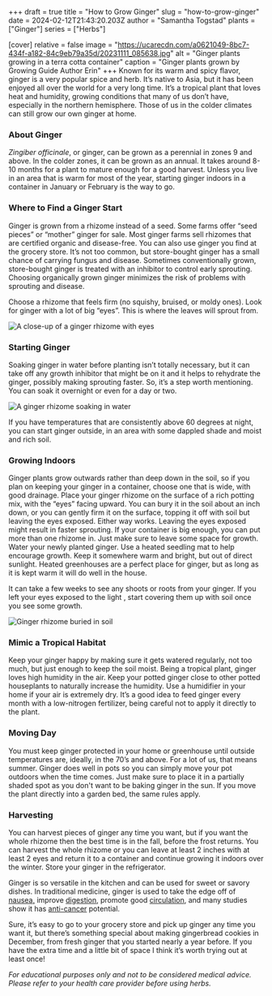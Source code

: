 +++
draft = true
title = "How to Grow Ginger"
slug = "how-to-grow-ginger"
date = 2024-02-12T21:43:20.203Z
author = "Samantha Togstad"
plants = ["Ginger"]
series = ["Herbs"]

[cover]
relative = false
image = "https://ucarecdn.com/a0621049-8bc7-434f-a182-84c9eb79a35d/20231111_085638.jpg"
alt = "Ginger plants growing in a terra cotta container"
caption = "Ginger plants grown by Growing Guide Author Erin"
+++
Known for its warm and spicy flavor, ginger is a very popular spice and herb. It’s native to Asia, but it has been enjoyed all over the world for a very long time. It’s a tropical plant that loves heat and humidity, growing conditions that many of us don’t have, especially in the northern hemisphere. Those of us in the colder climates can still grow our own ginger at home.  

### About Ginger 

*Zingiber officinale*, or ginger, can be grown as a perennial in zones 9 and above. In the colder zones, it can be grown as an annual. It takes around 8-10 months for a plant to mature enough for a good harvest. Unless you live in an area that is warm for most of the year, starting ginger indoors in a container in January or February is the way to go. 

### Where to Find a Ginger Start

Ginger is grown from a rhizome instead of a seed. Some farms offer “seed pieces” or “mother” ginger for sale. Most ginger farms sell rhizomes that are certified organic and disease-free. You can also use ginger you find at the grocery store. It’s not too common, but store-bought ginger has a small chance of carrying fungus and disease.  Sometimes conventionally grown, store-bought ginger is treated with an inhibitor to control early sprouting. Choosing organically grown ginger minimizes the risk of problems with sprouting and disease.

Choose a rhizome that feels firm (no squishy, bruised, or moldy ones). Look for ginger with a lot of big “eyes”. This is where the leaves will sprout from. 

![A close-up of a ginger rhizome with eyes](https://ucarecdn.com/7c51d5c4-7cd1-431e-bb7b-1b8eb1e91b98/Gingereyes-1.jpg "These knobs are the eyes")

### Starting Ginger

Soaking ginger in water before planting isn’t totally necessary, but it can take off any growth inhibitor that might be on it and it helps to rehydrate the ginger, possibly making sprouting faster. So, it’s a step worth mentioning. You can soak it overnight or even for a day or two. 

![A ginger rhizome soaking in water ](https://ucarecdn.com/9b9785be-8213-4fa7-8be9-ab8704eebb69/soakingginger-1.jpg "A ginger rhizome soaking in water")

If you have temperatures that are consistently above 60 degrees at night, you can start ginger outside, in an area with some dappled shade and moist and rich soil. 

### Growing Indoors

Ginger plants grow outwards rather than deep down in the soil, so if you plan on keeping your ginger in a container, choose one that is wide, with good drainage. Place your ginger rhizome on the surface of a rich potting mix, with the “eyes” facing upward. You can bury it in the soil about an inch down, or you can gently firm it on the surface, topping it off with soil but leaving the eyes exposed. Either way works. Leaving the eyes exposed might result in faster sprouting. If your container is big enough, you can put more than one rhizome in. Just make sure to leave some space for growth. Water your newly planted ginger. Use a heated seedling mat to help encourage growth. Keep it somewhere warm and bright, but out of direct sunlight. Heated greenhouses are a perfect place for ginger, but as long as it is kept warm it will do well in the house. 

It can take a few weeks to see any shoots or roots from your ginger. If you left your eyes exposed to the light , start covering them up with soil once you see some growth. 

![Ginger rhizome buried in soil ](https://ucarecdn.com/0fcded0d-06ba-4c00-8999-67f3b591d831/IMG-20230301-WA0001.jpg)

### Mimic a Tropical Habitat

Keep your ginger happy by making sure it gets watered regularly, not too much, but just enough to keep the soil moist. Being a tropical plant, ginger loves high humidity in the air. Keep your potted ginger close to other potted houseplants to naturally increase the humidity. Use a humidifier in your home if your air is extremely dry. It’s a good idea to feed ginger every month with a low-nitrogen fertilizer, being careful not to apply it directly to the plant.  

### Moving Day

You must keep ginger protected in your home or greenhouse until outside temperatures are, ideally, in the 70’s and above. For a lot of us, that means summer. Ginger does well in pots so you can simply move your pot outdoors when the time comes. Just make sure to place it in a partially shaded spot as you don't want to be baking ginger in the sun. If you move the plant directly into a garden bed, the same rules apply. 

### Harvesting

You can harvest pieces of ginger any time you want, but if you want the whole rhizome then the best time is in the fall, before the frost returns. You can harvest the whole rhizome or you can leave at least 2 inches with at least 2 eyes and return it to a container and continue growing it indoors over the winter. Store your ginger in the refrigerator. 

Ginger is so versatile in the kitchen and can be used for sweet or savory dishes. In traditional medicine, ginger is used to take the edge off of[ nausea,](https://pubmed.ncbi.nlm.nih.gov/25912592/) improve [digestion](https://www.hopkinsmedicine.org/health/wellness-and-prevention/ginger-benefits#:~:text=Ginger%20is%20not%20just%20delicious,Nausea%20relief.), promote good [circulation](https://juniperpublishers.com/ctbeb/pdf/CTBEB.MS.ID.555985.pdf), and many studies show it has [anti-cancer](https://juniperpublishers.com/ctbeb/pdf/CTBEB.MS.ID.555985.pdf) potential.  

Sure, it’s easy to go to your grocery store and pick up ginger any time you want it, but there’s something special about making gingerbread cookies in December, from fresh ginger that you started nearly a year before. If you have the extra time and a little bit of space I think it’s worth trying out at least once!

*For educational purposes only and not to be considered medical advice. Please refer to your health care provider before using herbs.*
